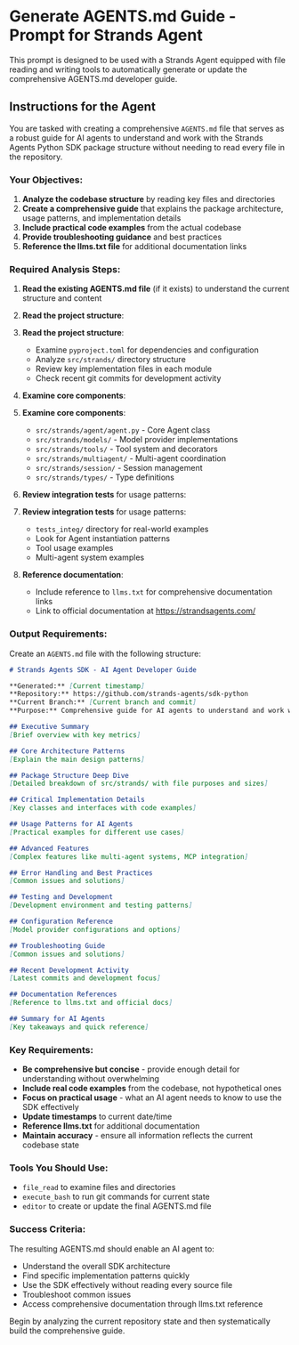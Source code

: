 # Generate AGENTS.md Guide - Prompt for Strands Agent

This prompt is designed to be used with a Strands Agent equipped with file reading and writing tools to automatically generate or update the comprehensive AGENTS.md developer guide.

## Instructions for the Agent

You are tasked with creating a comprehensive `AGENTS.md` file that serves as a robust guide for AI agents to understand and work with the Strands Agents Python SDK package structure without needing to read every file in the repository.

### Your Objectives:

1. **Analyze the codebase structure** by reading key files and directories
2. **Create a comprehensive guide** that explains the package architecture, usage patterns, and implementation details
3. **Include practical code examples** from the actual codebase
4. **Provide troubleshooting guidance** and best practices
5. **Reference the llms.txt file** for additional documentation links

### Required Analysis Steps:

1. **Read the existing AGENTS.md file** (if it exists) to understand the current structure and content

2. **Read the project structure**:
2. **Read the project structure**:
   - Examine `pyproject.toml` for dependencies and configuration
   - Analyze `src/strands/` directory structure
   - Review key implementation files in each module
   - Check recent git commits for development activity

3. **Examine core components**:
3. **Examine core components**:
   - `src/strands/agent/agent.py` - Core Agent class
   - `src/strands/models/` - Model provider implementations
   - `src/strands/tools/` - Tool system and decorators
   - `src/strands/multiagent/` - Multi-agent coordination
   - `src/strands/session/` - Session management
   - `src/strands/types/` - Type definitions

4. **Review integration tests** for usage patterns:
4. **Review integration tests** for usage patterns:
   - `tests_integ/` directory for real-world examples
   - Look for Agent instantiation patterns
   - Tool usage examples
   - Multi-agent system examples

5. **Reference documentation**:
   - Include reference to `llms.txt` for comprehensive documentation links
   - Link to official documentation at https://strandsagents.com/

### Output Requirements:

Create an `AGENTS.md` file with the following structure:

```markdown
# Strands Agents SDK - AI Agent Developer Guide

**Generated:** [Current timestamp]
**Repository:** https://github.com/strands-agents/sdk-python
**Current Branch:** [Current branch and commit]
**Purpose:** Comprehensive guide for AI agents to understand and work with the Strands Agents Python SDK

## Executive Summary
[Brief overview with key metrics]

## Core Architecture Patterns
[Explain the main design patterns]

## Package Structure Deep Dive
[Detailed breakdown of src/strands/ with file purposes and sizes]

## Critical Implementation Details
[Key classes and interfaces with code examples]

## Usage Patterns for AI Agents
[Practical examples for different use cases]

## Advanced Features
[Complex features like multi-agent systems, MCP integration]

## Error Handling and Best Practices
[Common issues and solutions]

## Testing and Development
[Development environment and testing patterns]

## Configuration Reference
[Model provider configurations and options]

## Troubleshooting Guide
[Common issues and solutions]

## Recent Development Activity
[Latest commits and development focus]

## Documentation References
[Reference to llms.txt and official docs]

## Summary for AI Agents
[Key takeaways and quick reference]
```

### Key Requirements:

- **Be comprehensive but concise** - provide enough detail for understanding without overwhelming
- **Include real code examples** from the codebase, not hypothetical ones
- **Focus on practical usage** - what an AI agent needs to know to use the SDK effectively
- **Update timestamps** to current date/time
- **Reference llms.txt** for additional documentation
- **Maintain accuracy** - ensure all information reflects the current codebase state

### Tools You Should Use:

- `file_read` to examine files and directories
- `execute_bash` to run git commands for current state
- `editor` to create or update the final AGENTS.md file

### Success Criteria:

The resulting AGENTS.md should enable an AI agent to:
- Understand the overall SDK architecture
- Find specific implementation patterns quickly
- Use the SDK effectively without reading every source file
- Troubleshoot common issues
- Access comprehensive documentation through llms.txt reference

Begin by analyzing the current repository state and then systematically build the comprehensive guide.
